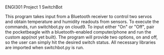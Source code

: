 ENGI301 Project 1
SwitchBot

This program takes input from a Bluetooth receiver to control two servos and obtain temperature and humidity readouts from sensors.
To execute the commands, run switchbot.py on cloud9.
To input either "On" or "Off", pair the pocketbeagle with a bluetooth-enabled computer/phone and run the custom app(not yet built).
The program will provide two options, on and off, so the user can simply hit the desired switch status.
All necessary libraries are imported when switchbot.py is run.
